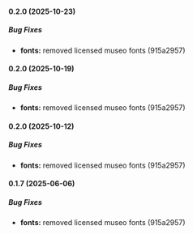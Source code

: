 #### 0.2.0 (2025-10-23)

##### Bug Fixes

* **fonts:**  removed licensed museo fonts (915a2957)

#### 0.2.0 (2025-10-19)

##### Bug Fixes

* **fonts:**  removed licensed museo fonts (915a2957)

#### 0.2.0 (2025-10-12)

##### Bug Fixes

* **fonts:**  removed licensed museo fonts (915a2957)

#### 0.1.7 (2025-06-06)

##### Bug Fixes

* **fonts:**  removed licensed museo fonts (915a2957)

